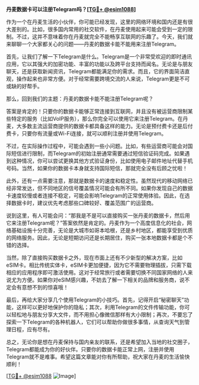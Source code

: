 **丹麦数据卡可以注册Telegram吗？[[TG💪+ @esim1088](https://t.me/s/esim1088)]**

作为一个在丹麦生活的小伙伴，你可能已经发现，这里的网络环境和国内还是有很大差别的。比如，很多国内常用的社交软件，在丹麦使用起来可能会受到一定的限制。不过，这并不意味着你在丹麦就完全不能畅享互联网的乐趣了。今天，我们就来聊聊一个大家都关心的问题——丹麦的数据卡能不能用来注册Telegram。

首先，让我们了解一下Telegram是什么。Telegram是一个非常受欢迎的即时通讯应用，它以其强大的加密功能、丰富的功能以及跨平台支持而闻名。无论是与朋友聊天，还是获取新闻资讯，Telegram都能满足你的需求。而且，它的界面简洁直观，操作起来也非常方便。对于经常需要跨境交流的人来说，Telegram更是不可或缺的好帮手。

那么，回到我们的主题：丹麦的数据卡能不能注册Telegram呢？

答案是肯定的！只要你的数据卡能够正常连接到互联网，并且没有被运营商限制某些特定的服务（比如VoIP服务），那么你完全可以使用它来注册Telegram。在丹麦，大多数主流运营商提供的数据卡都具备这样的能力。无论是预付费卡还是后付费卡，只要你有流量或Wi-Fi连接，就可以顺利注册并使用Telegram。

不过，在实际操作过程中，可能会遇到一些小问题。比如，有些运营商可能会对国际短信进行限制，而Telegram的初始注册通常需要通过短信验证码完成。如果遇到这种情况，你可以尝试更换其他方式验证身份，比如使用电子邮件地址代替手机号码。当然，如果你的数据卡本身就支持国际短信，那就完全没有后顾之忧啦！

此外，还有一点需要注意，那就是数据卡的速度和稳定性。虽然现代的移动网络已经非常发达，但不同地区的信号覆盖情况可能会有所不同。如果你发现自己的数据卡速度较慢或者连接不稳定，可能会影响Telegram的正常使用体验。因此，在选择数据卡时，建议优先考虑那些口碑较好、覆盖范围广的运营商。

说到这里，有人可能会问：“那我是不是可以直接购买一张丹麦的数据卡，然后用它来注册Telegram呢？”答案依然是肯定的。丹麦作为一个高度信息化的社会，网络基础设施十分完善，无论是大城市如哥本哈根，还是乡村地区，都能享受到优质的网络服务。因此，无论是短期访问还是长期居住，购买一张本地数据卡都是个不错的选择。

当然，除了直接购买数据卡之外，现在市面上还有不少新型的解决方案，比如eSIM卡。相比传统实体卡，eSIM卡更加便捷，因为它不需要物理插拔，只需下载相应的应用程序即可激活使用。这对于经常旅行或者需要切换不同国家网络的人来说尤为方便。如果你对eSIM感兴趣，不妨去了解一下相关的品牌和服务商，说不定会有意想不到的惊喜哦！

最后，再给大家分享几个使用Telegram的小技巧。首先，记得开启“秘密聊天”功能，这样可以更好地保护你的隐私；其次，利用Telegram的文件传输功能，你可以轻松地与朋友分享大文件，而不用担心像微信那样有大小限制；再次，不要忘了探索一下Telegram的各种机器人，它们可以帮助你做很多事情，从查询天气到管理日程，应有尽有。

总之，无论你是想在丹麦保持与国内亲友的联系，还是希望加入当地的社交圈子，Telegram都能成为你的好伙伴。只要你的数据卡能正常上网，注册并使用Telegram就不是难事。希望这篇文章能对你有所帮助，祝大家在丹麦的生活愉快顺利！

[[TG💪+ @esim1088](https://t.me/s/esim1088) ![Image](https://i.postimg.cc/4NQfJmqS/Snipaste-2025-05-13-00-14-12.png)]